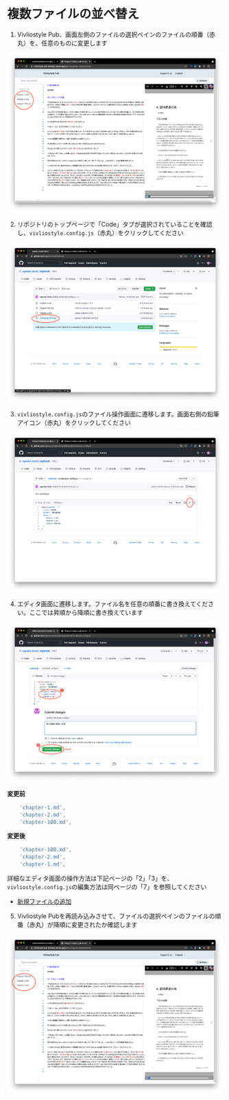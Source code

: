 # 複数ファイルの並べ替え

1. Vivliostyle Pub、画面左側のファイルの選択ペインのファイルの順番（赤丸）を、任意のものに変更します

![ ](images/file-operation/reordering-files/fig-1.png)

2. リポジトリのトップページで「Code」タブが選択されていることを確認し、`vivliostyle.config.js`（赤丸）をクリックしてください

![ ](images/file-operation/reordering-files/fig-2.png)

3. `vivliostyle.config.js`のファイル操作画面に遷移します。画面右側の鉛筆アイコン（赤丸）をクリックしてください

![ ](images/file-operation/reordering-files/fig-3.png)

4. エディタ画面に遷移します。ファイル名を任意の順番に書き換えてください。ここでは昇順から降順に書き換えています

![ ](images/file-operation/reordering-files/fig-4.png)

**変更前**

```js
    'chapter-1.md',
    'chapter-2.md',
    'chapter-100.md',
```

**変更後**

```js
    'chapter-100.md',
    'chapter-2.md',
    'chapter-1.md',
```

詳細なエディタ画面の操作方法は下記ページの「2」「3」を、`vivliostyle.config.js`の編集方法は同ページの「7」を参照してください

- [新規ファイルの追加](/ja/file-operation/adding-a-new-file.md)



5. Vivliostyle Pubを再読み込みさせて、ファイルの選択ペインのファイルの順番（赤丸）が降順に変更されたか確認します

![ ](images/file-operation/reordering-files/fig-5.png)